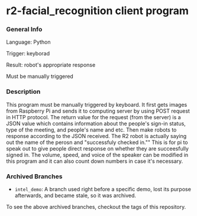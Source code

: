 # r2-facial_recognition client program

### General Info

Language: Python

Trigger: keyborad

Result: robot's appropriate response

Must be manually triggered

### Description
This program must be manually triggered by keyboard. It first gets images from Raspberry Pi and sends it to computing server by using POST request in HTTP protocol. The return value for the request (from the server) is a JSON value which contains information about the people's sign-in status, type of the meeting, and people's name and etc. Then make robots to response according to the JSON received. The R2 robot is actually saying out the name of the perosn and "successfuly checked in."" This is for pi to speak out to give people direct response on whether they are succeesfully signed in. The volume, speed, and voice of the speaker can be modified in this program and it can also count down numbers in case it's necessary.

### Archived Branches

- `intel_demo`: A branch used right before a specific demo, lost its purpose afterwards, and became stale, so it was archived. 

To see the above archived branches, checkout the tags of this repository. 
